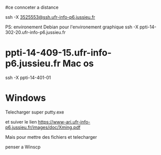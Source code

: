 #ce connceter a distance

ssh -X 3525553@ssh.ufr-info-p6.jussieu.fr

PS: environement Debian pour l'environement graphique
ssh -X ppti-14-302-20.ufr-info-p6.jussieu.fr

 ppti-14-409-15.ufr-info-p6.jussieu.fr
Mac os
===
ssh -X ppti-14-401-01

Windows
===

Telecharger super putty.exe

et suiver le lien
https://www-ari.ufr-info-p6.jussieu.fr/images/doc/Xming.pdf

Mais pour mettre des fichiers et telecharger 

penser a Winscp
